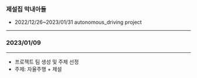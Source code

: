 ### 제설집 막내아들
* 2022/12/26~2023/01/31 autonomous_driving project 
- - -
### 2023/01/09
- - -
* 프로젝트 팀 생성 및 주제 선정
* 주제: 자율주행 + 제설
